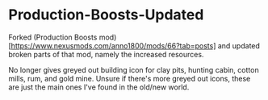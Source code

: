 # Production-Boosts-Updated
Forked (Production Boosts mod)[https://www.nexusmods.com/anno1800/mods/66?tab=posts] and updated broken parts of that mod, namely the increased resources. 

No longer gives greyed out building icon for clay pits, hunting cabin, cotton mills, rum, and gold mine. Unsure if there's more greyed out icons, these are just the main ones I've found in the old/new world. 

